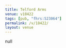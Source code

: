 ```yaml
---
title: Telford Arms
venue: v18422
tags: [pub, "fhrs:523064"]
permalink: /v/18422/
layout: venue
---
```

null